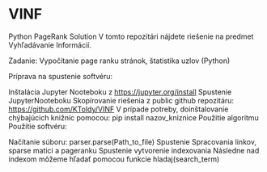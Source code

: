 # VINF
Python PageRank Solution
V tomto repozitári nájdete riešenie na predmet Vyhľadávanie Informácií.

Zadanie: Vypočítanie page ranku stránok, štatistika uzlov (Python)

Príprava na spustenie softvéru:

Inštalácia Jupyter Nooteboku z https://jupyter.org/install
Spustenie JupyterNooteboku
Skopírovanie riešenia z public github repozitáru: https://github.com/KToldy/VINF
V prípade potreby, doinštalovanie chýbajúcich knižníc pomocou: pip install nazov_kniznice
Použitie algoritmu
Použitie softvéru:

Načítanie súboru: parser.parse(Path_to_file)
Spustenie Spracovania linkov, sparse matici a pageranku
Spustenie vytvorenie indexovania
Následne nad indexom môžeme hľadať pomocou funkcie hladaj(search_term)